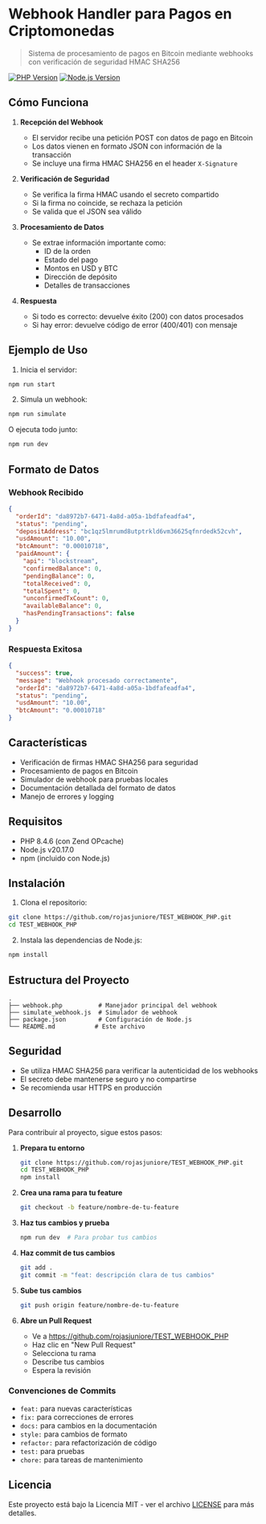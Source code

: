 # Webhook Handler para Pagos en Criptomonedas

> Sistema de procesamiento de pagos en Bitcoin mediante webhooks con verificación de seguridad HMAC SHA256

[![PHP Version](https://img.shields.io/badge/PHP-8.4.6-blue.svg)](https://php.net)
[![Node.js Version](https://img.shields.io/badge/Node.js-v20.17.0-green.svg)](https://nodejs.org)

## Cómo Funciona

1. **Recepción del Webhook**
   - El servidor recibe una petición POST con datos de pago en Bitcoin
   - Los datos vienen en formato JSON con información de la transacción
   - Se incluye una firma HMAC SHA256 en el header `X-Signature`

2. **Verificación de Seguridad**
   - Se verifica la firma HMAC usando el secreto compartido
   - Si la firma no coincide, se rechaza la petición
   - Se valida que el JSON sea válido

3. **Procesamiento de Datos**
   - Se extrae información importante como:
     - ID de la orden
     - Estado del pago
     - Montos en USD y BTC
     - Dirección de depósito
     - Detalles de transacciones

4. **Respuesta**
   - Si todo es correcto: devuelve éxito (200) con datos procesados
   - Si hay error: devuelve código de error (400/401) con mensaje

## Ejemplo de Uso

1. Inicia el servidor:
```bash
npm run start
```

2. Simula un webhook:
```bash
npm run simulate
```

O ejecuta todo junto:
```bash
npm run dev
```

## Formato de Datos

### Webhook Recibido
```json
{
  "orderId": "da8972b7-6471-4a8d-a05a-1bdfafeadfa4",
  "status": "pending",
  "depositAddress": "bc1qz5lmrumd8utptrkld6vm36625qfnrdedk52cvh",
  "usdAmount": "10.00",
  "btcAmount": "0.00010718",
  "paidAmount": {
    "api": "blockstream",
    "confirmedBalance": 0,
    "pendingBalance": 0,
    "totalReceived": 0,
    "totalSpent": 0,
    "unconfirmedTxCount": 0,
    "availableBalance": 0,
    "hasPendingTransactions": false
  }
}
```

### Respuesta Exitosa
```json
{
  "success": true,
  "message": "Webhook procesado correctamente",
  "orderId": "da8972b7-6471-4a8d-a05a-1bdfafeadfa4",
  "status": "pending",
  "usdAmount": "10.00",
  "btcAmount": "0.00010718"
}
```

## Características

- Verificación de firmas HMAC SHA256 para seguridad
- Procesamiento de pagos en Bitcoin
- Simulador de webhook para pruebas locales
- Documentación detallada del formato de datos
- Manejo de errores y logging

## Requisitos

- PHP 8.4.6 (con Zend OPcache)
- Node.js v20.17.0
- npm (incluido con Node.js)

## Instalación

1. Clona el repositorio:
```bash
git clone https://github.com/rojasjuniore/TEST_WEBHOOK_PHP.git
cd TEST_WEBHOOK_PHP
```

2. Instala las dependencias de Node.js:
```bash
npm install
```

## Estructura del Proyecto

```
.
├── webhook.php          # Manejador principal del webhook
├── simulate_webhook.js  # Simulador de webhook
├── package.json         # Configuración de Node.js
└── README.md           # Este archivo
```

## Seguridad

- Se utiliza HMAC SHA256 para verificar la autenticidad de los webhooks
- El secreto debe mantenerse seguro y no compartirse
- Se recomienda usar HTTPS en producción

## Desarrollo

Para contribuir al proyecto, sigue estos pasos:

1. **Prepara tu entorno**
   ```bash
   git clone https://github.com/rojasjuniore/TEST_WEBHOOK_PHP.git
   cd TEST_WEBHOOK_PHP
   npm install
   ```

2. **Crea una rama para tu feature**
   ```bash
   git checkout -b feature/nombre-de-tu-feature
   ```

3. **Haz tus cambios y prueba**
   ```bash
   npm run dev  # Para probar tus cambios
   ```

4. **Haz commit de tus cambios**
   ```bash
   git add .
   git commit -m "feat: descripción clara de tus cambios"
   ```

5. **Sube tus cambios**
   ```bash
   git push origin feature/nombre-de-tu-feature
   ```

6. **Abre un Pull Request**
   - Ve a https://github.com/rojasjuniore/TEST_WEBHOOK_PHP
   - Haz clic en "New Pull Request"
   - Selecciona tu rama
   - Describe tus cambios
   - Espera la revisión

### Convenciones de Commits
- `feat:` para nuevas características
- `fix:` para correcciones de errores
- `docs:` para cambios en la documentación
- `style:` para cambios de formato
- `refactor:` para refactorización de código
- `test:` para pruebas
- `chore:` para tareas de mantenimiento

## Licencia

Este proyecto está bajo la Licencia MIT - ver el archivo [LICENSE](LICENSE) para más detalles. 